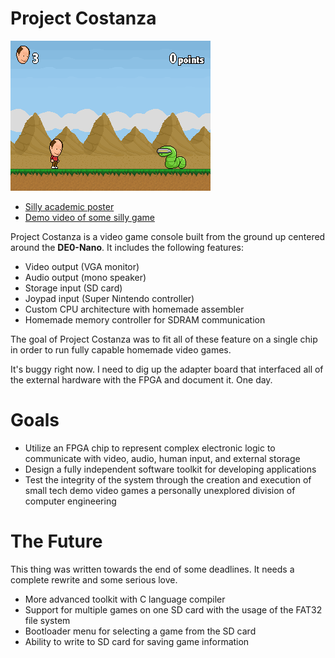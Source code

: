 # Project Costanza

![The beauty](www/screenshot.png?raw=true)

* [Silly academic poster](www/poster.jpg)
* [Demo video of some silly game](http://www.youtube.com/watch?v=Eu8VyIQWxYs)

Project Costanza is a video game console built from the ground up centered around the **DE0-Nano**. It includes the following features:

* Video output (VGA monitor)
* Audio output (mono speaker)
* Storage input (SD card)
* Joypad input (Super Nintendo controller)
* Custom CPU architecture with homemade assembler
* Homemade memory controller for SDRAM communication

The goal of Project Costanza was to fit all of these feature on a single chip in order to run fully capable homemade video games.

It's buggy right now. I need to dig up the adapter board that interfaced all of the external hardware with the FPGA and document it. One day.

# Goals

* Utilize an FPGA chip to represent complex electronic logic to communicate with video, audio, human input, and external storage
* Design a fully independent software toolkit for developing applications
* Test the integrity of the system through the creation and execution of small tech demo video games a personally unexplored division of computer engineering

# The Future

This thing was written towards the end of some deadlines. It needs a complete rewrite and some serious love.

* More advanced toolkit with C language compiler
* Support for multiple games on one SD card with the usage of the FAT32 file system
* Bootloader menu for selecting a game from the SD card
* Ability to write to SD card for saving game information
